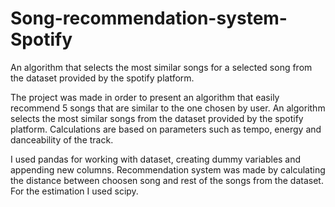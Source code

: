 # Song-recommendation-system-Spotify
An algorithm that selects the most similar songs for a selected song from the dataset provided by the spotify platform.

The project was made in order to present an algorithm that easily recommend 5 songs that are similar to the one chosen by user. 
An algorithm selects the most similar songs from the dataset provided by the spotify platform. 
Calculations are based on parameters such as tempo, energy and danceability of the track.

I used pandas for working with dataset, creating dummy variables and appending new columns. 
Recommendation system was made by calculating the distance between choosen song and rest of the songs from the dataset. For the estimation I used scipy.
